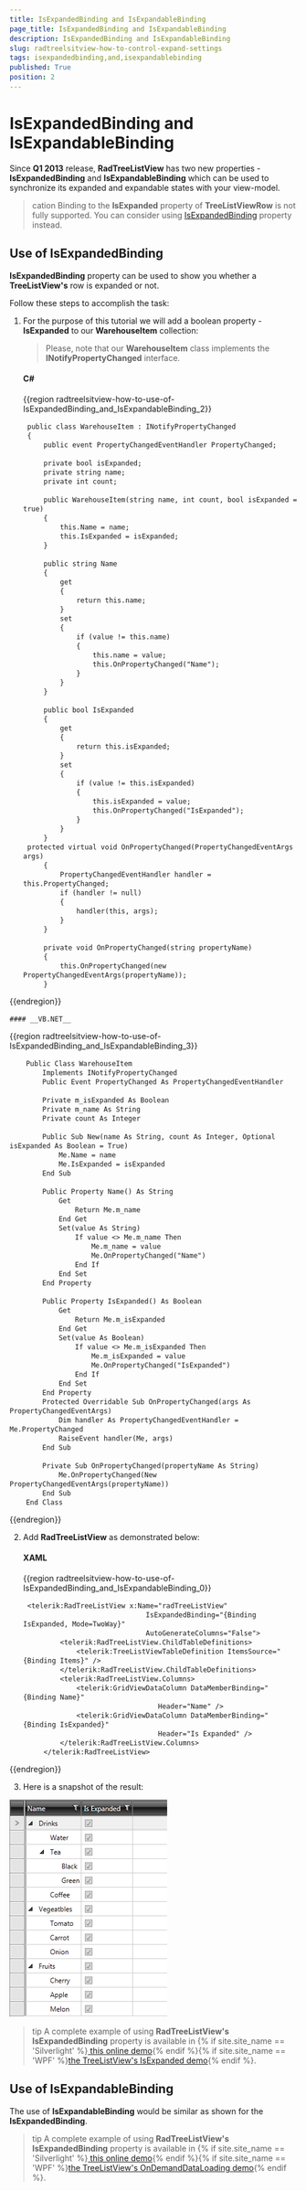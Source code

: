 ```yaml
---
title: IsExpandedBinding and IsExpandableBinding
page_title: IsExpandedBinding and IsExpandableBinding
description: IsExpandedBinding and IsExpandableBinding
slug: radtreelsitview-how-to-control-expand-settings
tags: isexpandedbinding,and,isexpandablebinding
published: True
position: 2
---
```


# IsExpandedBinding and IsExpandableBinding



Since __Q1 2013__ release, __RadTreeListView__ has two new properties - __IsExpandedBinding__ and __IsExpandableBinding__ which can be used to synchronize its expanded and expandable states with your view-model.
>cation Binding to the __IsExpanded__ property of __TreeListViewRow__ is not fully supported. You can consider using [IsExpandedBinding](#use-of-isexpandedbinding) property instead.

## Use of IsExpandedBinding

__IsExpandedBinding__ property can be used to show you whether a __TreeListView's__ row is expanded or not.
        

Follow these steps to accomplish the task:

1. For the purpose of this tutorial we will add a boolean property - __IsExpanded__ to our __WarehouseItem__ collection:  
	>Please, note that our __WarehouseItem__ class implements the __INotifyPropertyChanged__ interface.        

	#### __C#__
	{{region radtreelsitview-how-to-use-of-IsExpandedBinding_and_IsExpandableBinding_2}}

		public class WarehouseItem : INotifyPropertyChanged
	    {
	        public event PropertyChangedEventHandler PropertyChanged;
	
	        private bool isExpanded;
	        private string name;
	        private int count;
	
	        public WarehouseItem(string name, int count, bool isExpanded = true)
	        {
	            this.Name = name;
	            this.IsExpanded = isExpanded;           
	        }
	
	        public string Name
	        {
	            get
	            {
	                return this.name;
	            }
	            set
	            {
	                if (value != this.name)
	                {
	                    this.name = value;
	                    this.OnPropertyChanged("Name");
	                }
	            }
	        }
	
	        public bool IsExpanded
	        {
	            get
	            {
	                return this.isExpanded;
	            }
	            set
	            {
	                if (value != this.isExpanded)
	                {
	                    this.isExpanded = value;
	                    this.OnPropertyChanged("IsExpanded");
	                }
	            }
	        }
	    protected virtual void OnPropertyChanged(PropertyChangedEventArgs args)
	        {
	            PropertyChangedEventHandler handler = this.PropertyChanged;
	            if (handler != null)
	            {
	                handler(this, args);
	            }
	        }
	
	        private void OnPropertyChanged(string propertyName)
	        {
	            this.OnPropertyChanged(new PropertyChangedEventArgs(propertyName));
	        }
{{endregion}}



	#### __VB.NET__
{{region radtreelsitview-how-to-use-of-IsExpandedBinding_and_IsExpandableBinding_3}}

	    Public Class WarehouseItem
	        Implements INotifyPropertyChanged
	        Public Event PropertyChanged As PropertyChangedEventHandler
	
	        Private m_isExpanded As Boolean
	        Private m_name As String
	        Private count As Integer
	
	        Public Sub New(name As String, count As Integer, Optional isExpanded As Boolean = True)
	            Me.Name = name
	            Me.IsExpanded = isExpanded
	        End Sub
	
	        Public Property Name() As String
	            Get
	                Return Me.m_name
	            End Get
	            Set(value As String)
	                If value <> Me.m_name Then
	                    Me.m_name = value
	                    Me.OnPropertyChanged("Name")
	                End If
	            End Set
	        End Property
	
	        Public Property IsExpanded() As Boolean
	            Get
	                Return Me.m_isExpanded
	            End Get
	            Set(value As Boolean)
	                If value <> Me.m_isExpanded Then
	                    Me.m_isExpanded = value
	                    Me.OnPropertyChanged("IsExpanded")
	                End If
	            End Set
	        End Property
	        Protected Overridable Sub OnPropertyChanged(args As PropertyChangedEventArgs)
	            Dim handler As PropertyChangedEventHandler = Me.PropertyChanged
	            RaiseEvent handler(Me, args)
	        End Sub
	
	        Private Sub OnPropertyChanged(propertyName As String)
	            Me.OnPropertyChanged(New PropertyChangedEventArgs(propertyName))
	        End Sub
	    End Class
{{endregion}}



2. Add __RadTreeListView__ as demonstrated below:
        

	#### __XAML__
	{{region radtreelsitview-how-to-use-of-IsExpandedBinding_and_IsExpandableBinding_0}}

		<telerik:RadTreeListView x:Name="radTreeListView"
	                                 IsExpandedBinding="{Binding IsExpanded, Mode=TwoWay}"
	                                 AutoGenerateColumns="False">
	            <telerik:RadTreeListView.ChildTableDefinitions>
	                <telerik:TreeListViewTableDefinition ItemsSource="{Binding Items}" />
	            </telerik:RadTreeListView.ChildTableDefinitions>
	            <telerik:RadTreeListView.Columns>
	                <telerik:GridViewDataColumn DataMemberBinding="{Binding Name}"
	                                    Header="Name" />
	                <telerik:GridViewDataColumn DataMemberBinding="{Binding IsExpanded}" 
	                                    Header="Is Expanded" />
	            </telerik:RadTreeListView.Columns>
	        </telerik:RadTreeListView>
{{endregion}}



3. Here is a snapshot of the result:

![Rad Tree List View radtreelistview how-to-isexpanded 01png](images/RadTreeListView_radtreelistview_how-to-isexpanded_01png.PNG)

>tip A complete example of using __RadTreeListView's IsExpandedBinding__ property is available in {% if site.site_name == 'Silverlight' %}[ this online demo](https://demos.telerik.com/silverlight/#TreeListView/IsExpanded){% endif %}{% if site.site_name == 'WPF' %}[the TreeListView's IsExpanded demo](https://demos.telerik.com/wpf/){% endif %}.
          

## Use of IsExpandableBinding

The use of __IsExpandableBinding__ would be similar as shown for the __IsExpandedBinding__.

>tip A complete example of using __RadTreeListView's IsExpandedBinding__ property is available in {% if site.site_name == 'Silverlight' %}[ this online demo](https://demos.telerik.com/silverlight/#TreeListView/OnDemandDataLoading){% endif %}{% if site.site_name == 'WPF' %}[the TreeListView's OnDemandDataLoading demo](https://demos.telerik.com/wpf/){% endif %}.
          
